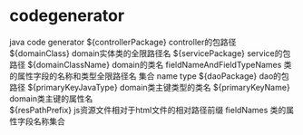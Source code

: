 # codegenerator
java code generator
${controllerPackage}  controller的包路径
${domainClass}   domain实体类的全限路径名
${servicePackage} service的包路径
${domainClassName}  domain的类名
fieldNameAndFieldTypeNames 类的属性字段的名称和类型全限路径名 集合   name  type
${daoPackage}  dao的包路径
${primaryKeyJavaType}  domain类主键类型的类名 
${primaryKeyName}  domain类主键的属性名   
${resPathPrefix}  js资源文件相对于html文件的相对路径前缀
fieldNames  类的属性字段名称集合